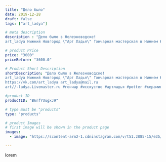 ```yaml
---
title: "Дело было"
date: 2019-12-28
draft: false
tags: ["art_ladya"]

# meta description
description : "Дело было в Железноводске! 
art_ladya Нижний Новгород \"Арт Ладья\" Гончарная мастерская в Нижнем Новгороде. Изготовление керамики и мастер//-классы по обучению"

# product Price
price: "3000"
priceBefore: "3600.0"

# Product Short Description
shortDescription: "Дело было в Железноводске! 
art_ladya Нижний Новгород \"Арт Ладья\" Гончарная мастерская в Нижнем Новгороде. Изготовление керамики и мастер//-классы по обучению. 
https://vk.com/art_ladya art_ladya@mail.ru 
art//-ladya.Livemaster.ru #гончар #исскуство #артладья #potter #керамикадляинтерьера #керамикаручнаяработа #гончарнаямастерская #керамиканазаказ #handmade #посудаизглины #керамика #гончарнаяпосуда #эксклюзивнаякерамика #dishes #decor #ceramicar #nntoday #claygoods #фестиваль #earthenware #ceramic #design #artladya #мастеркласс #железноводск #ceramicart #воздушныешары #гончарныйкруг #clay #авторскаякерамика"

#product ID
productID: "B6nfYUugxJ9"

# type must be "products"
type: "products"

# product Images
# first image will be shown in the product page
images:
  - image: "https://scontent-arn2-1.cdninstagram.com/v/t51.2885-15/e35/79720654_187761295610613_2480528238911816128_n.jpg?se=7&tp=1&_nc_ht=scontent-arn2-1.cdninstagram.com&_nc_cat=109&_nc_ohc=BkXcGOh1iE0AX_BseOE&ccb=7-4&oh=507ecf0cfc965c300b58d450250954be&oe=6083F3F1&_nc_sid=86f79a&ig_cache_key=MjIwODg3MjE1MzIxMjk4MTg4NQ%3D%3D.2-ccb7-4"

---
```

lorem
